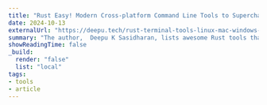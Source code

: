 ```yaml
---
title: "Rust Easy! Modern Cross-platform Command Line Tools to Supercharge Your Terminal"
date: 2024-10-13
externalUrl: "https://deepu.tech/rust-terminal-tools-linux-mac-windows-fish-zsh/"
summary: "The author,  Deepu K Sasidharan, lists awesome Rust tools that simplify your life as a UNIX Admin/SRE/DevOps Engineer"
showReadingTime: false
_build:
  render: "false"
  list: "local"
tags:
- tools
- article
---
```


